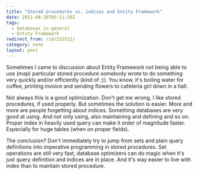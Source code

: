 ```yaml
---
title: "Stored procedures vs. indices and Entity Framework"
date: 2011-08-26T05:11:50Z
tags:
  - Databases in general
  - Entity Framework
redirect_from: /id/232512/
category: none
layout: post
---
```

Sometimes I came to discussion about Entity Framework not being able to use (map) particular stored procedure somebody wrote to do something very quickly and/or efficiently (kind of ;)). You know, it's boiling water for coffee, printing invoice and sending flowers to cafeteria girl down in a hall.

Not always this is a good optimization. Don't get me wrong, I like stored procedures, if used properly. But sometimes the solution is easier. More and more are people forgetting about indices. Something databases are very good at using. And not only using, also maintaining and defining and so on. Proper index in heavily used query can make it order of magnitude faster. Especially for huge tables (when on proper fields).

The conclusion? Don't immediately try to jump from sets and plain query definitions into imperative programming in stored procedures. Set operations are still very fast, database optimizers can do magic when it's just query definition and indices are in place. And it's way easier to live with index than to maintain stored procedure.